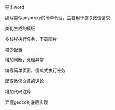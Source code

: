 导出word

编写类似anyproxy的简单代理，主要用于抓取微信请求

美化生成的模板

多线程执行任务，下载图片

减少配置

增加判断，处理异常

编写简单页面，傻瓜式执行任务

爬取微信文章的评论

增加代码注释

弄懂gecco的底层实现











